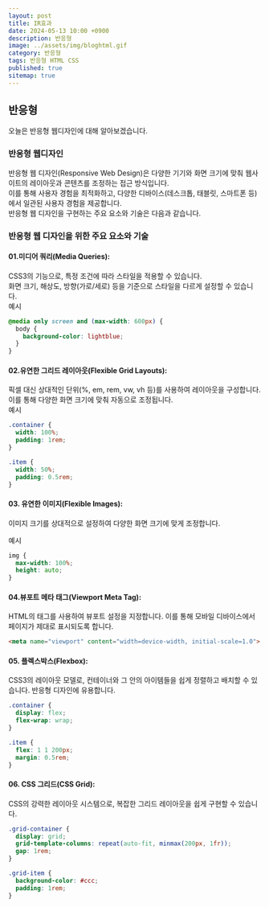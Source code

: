```yaml
---
layout: post
title: IR효과
date: 2024-05-13 10:00 +0900
description: 반응형
image: ../assets/img/bloghtml.gif
category: 반응형
tags: 반응형 HTML CSS
published: true
sitemap: true
---
```


## 반응형
오늘은 반응형 웹디자인에 대해 알아보겠습니다.

### 반응형 웹디자인

반응형 웹 디자인(Responsive Web Design)은 다양한 기기와 화면 크기에 맞춰 웹사이트의 레이아웃과 콘텐츠를 조정하는 접근 방식입니다.<br>
이를 통해 사용자 경험을 최적화하고, 다양한 디바이스(데스크톱, 태블릿, 스마트폰 등)에서 일관된 사용자 경험을 제공합니다.<br>
반응형 웹 디자인을 구현하는 주요 요소와 기술은 다음과 같습니다.<br>

### 반응형 웹 디자인을 위한 주요 요소와 기술

#### 01.미디어 쿼리(Media Queries):
CSS3의 기능으로, 특정 조건에 따라 스타일을 적용할 수 있습니다.<br>
화면 크기, 해상도, 방향(가로/세로) 등을 기준으로 스타일을 다르게 설정할 수 있습니다.<br>
예시<br>

````css
@media only screen and (max-width: 600px) {
  body {
    background-color: lightblue;
  }
}
````

#### 02.유연한 그리드 레이아웃(Flexible Grid Layouts):
픽셀 대신 상대적인 단위(%, em, rem, vw, vh 등)를 사용하여 레이아웃을 구성합니다.<br>
이를 통해 다양한 화면 크기에 맞춰 자동으로 조정됩니다.<br>
예시<br>

````css
.container {
  width: 100%;
  padding: 1rem;
}

.item {
  width: 50%;
  padding: 0.5rem;
}
````
#### 03. 유연한 이미지(Flexible Images):
이미지 크기를 상대적으로 설정하여 다양한 화면 크기에 맞게 조정합니다.

예시<br>

````css
img {
  max-width: 100%;
  height: auto;
}
````

#### 04.뷰포트 메타 태그(Viewport Meta Tag):
HTML의 <meta> 태그를 사용하여 뷰포트 설정을 지정합니다. 이를 통해 모바일 디바이스에서 페이지가 제대로 표시되도록 합니다.<br>

````html
<meta name="viewport" content="width=device-width, initial-scale=1.0">
````

#### 05. 플렉스박스(Flexbox):
CSS3의 레이아웃 모델로, 컨테이너와 그 안의 아이템들을 쉽게 정렬하고 배치할 수 있습니다. 반응형 디자인에 유용합니다.<br>
````css
.container {
  display: flex;
  flex-wrap: wrap;
}

.item {
  flex: 1 1 200px;
  margin: 0.5rem;
}
````
#### 06. CSS 그리드(CSS Grid):
CSS의 강력한 레이아웃 시스템으로, 복잡한 그리드 레이아웃을 쉽게 구현할 수 있습니다.<br>
````css
.grid-container {
  display: grid;
  grid-template-columns: repeat(auto-fit, minmax(200px, 1fr));
  gap: 1rem;
}

.grid-item {
  background-color: #ccc;
  padding: 1rem;
}
````